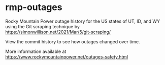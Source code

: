 # rmp-outages
Rocky Mountain Power outage history for the US states of UT, ID, and WY using the Git scraping technique by https://simonwillison.net/2021/Mar/5/git-scraping/ 

View the commit history to see how outages changed over time.

More information available at https://www.rockymountainpower.net/outages-safety.html
